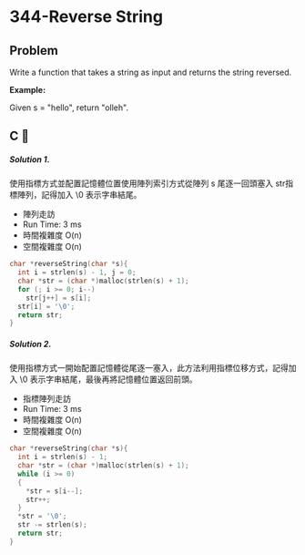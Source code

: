 # 344-Reverse String

## Problem

Write a function that takes a string as input and returns the string reversed.

**Example:**

Given s = "hello", return "olleh".

## C 
##### Solution 1.

使用指標方式並配置記憶體位置使用陣列索引方式從陣列 s 尾逐一回頭塞入 str指標陣列，記得加入 \0 表示字串結尾。

- 陣列走訪
- Run Time:	3 ms
- 時間複雜度 O(n)
- 空間複雜度 O(n)

```c
char *reverseString(char *s){
  int i = strlen(s) - 1, j = 0;
  char *str = (char *)malloc(strlen(s) + 1);
  for (; i >= 0; i--)
    str[j++] = s[i];
  str[i] = '\0';
  return str;
}
```

##### Solution 2.

使用指標方式一開始配置記憶體從尾逐一塞入，此方法利用指標位移方式，記得加入 \0 表示字串結尾，最後再將記憶體位置返回前頭。

- 指標陣列走訪
- Run Time:	3 ms
- 時間複雜度 O(n)
- 空間複雜度 O(n)

```c
char *reverseString(char *s){
  int i = strlen(s) - 1;
  char *str = (char *)malloc(strlen(s) + 1);
  while (i >= 0)
  {
    *str = s[i--];
    str++;
  }
  *str = '\0';
  str -= strlen(s);
  return str;
}
```


